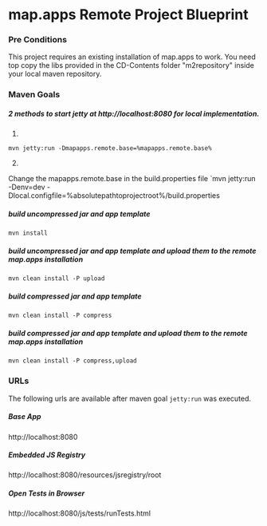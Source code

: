# map.apps Remote Project Blueprint

### Pre Conditions
This project requires an existing installation of map.apps to work. You need top copy the libs provided in the CD-Contents folder "m2repository" inside your local maven repository.

### Maven Goals

##### 2 methods to start jetty at http://localhost:8080 for local implementation.
1.
`mvn jetty:run -Dmapapps.remote.base=%mapapps.remote.base%`

2.
Change the mapapps.remote.base in the build.properties file
`mvn jetty:run -Denv=dev -Dlocal.configfile=%absolutepathtoprojectroot%/build.properties

##### build uncompressed jar and app template
`mvn install`

##### build uncompressed jar and app template and upload them to the remote map.apps installation
`mvn clean install -P upload`

##### build compressed jar and app template
`mvn clean install -P compress`

##### build compressed jar and app template and upload them to the remote map.apps installation
`mvn clean install -P compress,upload`

### URLs 
The following urls are available after maven goal `jetty:run` was executed.

##### Base App
http://localhost:8080

##### Embedded JS Registry
http://localhost:8080/resources/jsregistry/root

##### Open Tests in Browser
http://localhost:8080/js/tests/runTests.html
